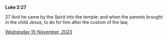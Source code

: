 **Luke 2:27**

27 And he came by the Spirit into the temple: and when the parents brought in the child Jesus, to do for him after the custom of the law,

[Wednesday 15-November, 2023](https://getbible.net/kjv/Luke/2/27)

